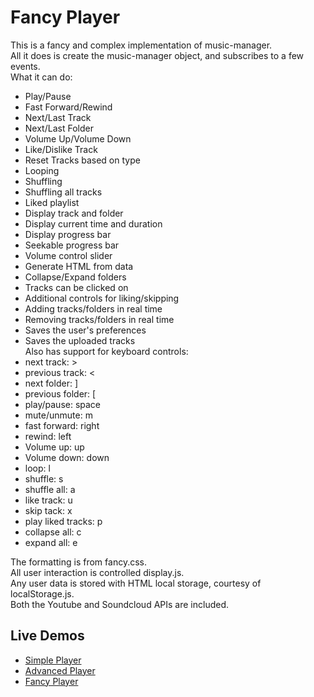 # Fancy Player

This is a fancy and complex implementation of music-manager.  
All it does is create the music-manager object, and subscribes to a few events.  
What it can do:  
- Play/Pause
- Fast Forward/Rewind
- Next/Last Track
- Next/Last Folder
- Volume Up/Volume Down
- Like/Dislike Track
- Reset Tracks based on type
- Looping
- Shuffling
- Shuffling all tracks
- Liked playlist
- Display track and folder
- Display current time and duration
- Display progress bar
- Seekable progress bar
- Volume control slider
- Generate HTML from data
- Collapse/Expand folders
- Tracks can be clicked on
- Additional controls for liking/skipping
- Adding tracks/folders in real time
- Removing tracks/folders in real time
- Saves the user's preferences
- Saves the uploaded tracks  
Also has support for keyboard controls:  
- next track: >
- previous track: <
- next folder: ]
- previous folder: \[
- play/pause: space
- mute/unmute: m
- fast forward: right
- rewind: left
- Volume up: up
- Volume down: down
- loop: l
- shuffle: s
- shuffle all: a
- like track: u
- skip tack: x
- play liked tracks: p
- collapse all: c
- expand all: e

The formatting is from fancy.css.  
All user interaction is controlled display.js.  
Any user data is stored with HTML local storage, courtesy of localStorage.js.  
Both the Youtube and Soundcloud APIs are included.  

## Live Demos
* [Simple Player](https://coolspykee.github.io/music-manager/simple_player/index.html)
* [Advanced Player](https://coolspykee.github.io/music-manager/advanced_player/index.html)
* [Fancy Player](https://coolspykee.github.io/music-manager/fancy_player/index.html)
